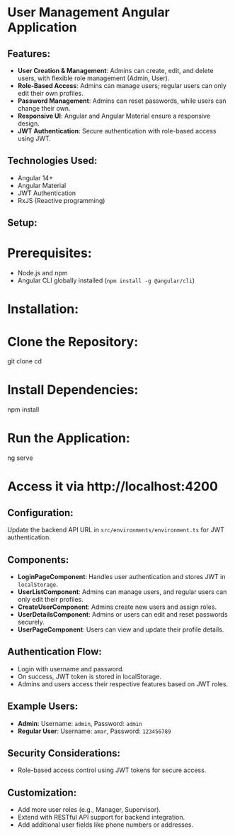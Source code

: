 # User Management Angular Application

## Features:
- **User Creation & Management**: Admins can create, edit, and delete users, with flexible role management (Admin, User).
- **Role-Based Access**: Admins can manage users; regular users can only edit their own profiles.
- **Password Management**: Admins can reset passwords, while users can change their own.
- **Responsive UI**: Angular and Angular Material ensure a responsive design.
- **JWT Authentication**: Secure authentication with role-based access using JWT.

## Technologies Used:
- Angular 14+
- Angular Material
- JWT Authentication
- RxJS (Reactive programming)

## Setup:

# Prerequisites:
- Node.js and npm
- Angular CLI globally installed (`npm install -g @angular/cli`)

# Installation:

# Clone the Repository:
git clone <repository-url>
cd <project-directory>

# Install Dependencies:
npm install

# Run the Application:
ng serve
# Access it via http://localhost:4200

## Configuration:
Update the backend API URL in `src/environments/environment.ts` for JWT authentication.

## Components:
- **LoginPageComponent**: Handles user authentication and stores JWT in `localStorage`.
- **UserListComponent**: Admins can manage users, and regular users can only edit their profiles.
- **CreateUserComponent**: Admins create new users and assign roles.
- **UserDetailsComponent**: Admins or users can edit and reset passwords securely.
- **UserPageComponent**: Users can view and update their profile details.

## Authentication Flow:
- Login with username and password.
- On success, JWT token is stored in localStorage.
- Admins and users access their respective features based on JWT roles.

## Example Users:
- **Admin**: Username: `admin`, Password: `admin`
- **Regular User**: Username: `amar`, Password: `123456789`

## Security Considerations:
- Role-based access control using JWT tokens for secure access.

## Customization:
- Add more user roles (e.g., Manager, Supervisor).
- Extend with RESTful API support for backend integration.
- Add additional user fields like phone numbers or addresses.


